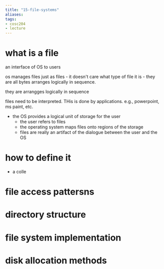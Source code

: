 ```yaml
---
title: "15-file-systems"
aliases: 
tags: 
- cosc204
- lecture
---
```


# what is a file
an interface of OS to users

os manages files just as files - it doesn't care what type of file it is - they are all bytes arranges logically in sequence.

they are arrangges logically in sequence

files need to be interpreted. THis is done by applications. e.g., powerpoint, ms paint, etc.


- the OS provides a logical unit of storage for the user
	- the user refers to files
	- the operating system maps files onto regions of the storage
	- files are really an artifact of the dialogue between the user and the OS

# how to define it
- a colle

# file access pattersns
# directory structure
# file system implementation
# disk allocation methods

